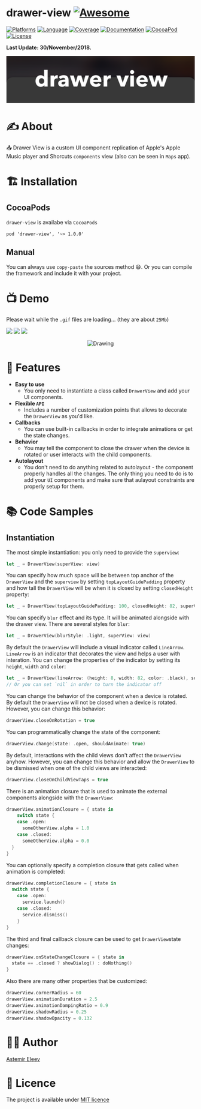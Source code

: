 # drawer-view [![Awesome](https://cdn.rawgit.com/sindresorhus/awesome/d7305f38d29fed78fa85652e3a63e154dd8e8829/media/badge.svg)](https://github.com/sindresorhus/awesome)

[![Platforms](https://img.shields.io/badge/platforms-iOS%20%7C%20macOS%20%7C%20tvOS%20%7C%20watchOS-yellow.svg)]()
[![Language](https://img.shields.io/badge/language-Swift-orange.svg)]()
[![Coverage](https://img.shields.io/badge/coverage-32%2C65%25-red.svg)]()
[![Documentation](https://img.shields.io/badge/docs-100%25-magenta.svg)]()
[![CocoaPod](https://img.shields.io/badge/pod-1.6.0-lightblue.svg)]()
[![License](https://img.shields.io/badge/license-MIT-blue.svg)]()

**Last Update: 30/November/2018.**

![](logo-drawer_view.png)

# ✍️ About
📤 Drawer View is a custom UI component replication of Apple's Apple Music player and Shorcuts `components` view (also can be seen in `Maps` app).

# 🏗 Installation
## CocoaPods
`drawer-view` is availabe via `CocoaPods`

```
pod 'drawer-view', '~> 1.0.0' 
```
## Manual
You can always use `copy-paste` the sources method 😄. Or you can compile the framework and include it with your project.

# 📺 Demo
Please wait while the `.gif` files are loading... (they are about `25Mb`)

<p float="left">
  <img src="assets/drawer-view demo 01.gif" width="285" />
  <img src="assets/drawer-view demo 02.gif" width="285" /> 
  <img src="assets/drawer-view demo 03.gif" width="285" />
</p>

<p align="center">
    <img src="assets/drawer-view demo 04.gif" alt="Drawing"/>
</p>

# 🍱 Features

- **Easy to use** 
  - You only need to instantiate a class called `DrawerView` and add your UI components.
- **Flexible `API`**
  - Includes a number of customization points that allows to decorate the `DrawerView` as you'd like.
- **Callbacks**
  - You can use built-in callbacks in order to integrate animations or get the state changes.
- **Behavior** 
  - You may tell the component to close the drawer when the device is rotated or user interacts with the child components.
- **Autolayout**
  - You don't need to do anything related to autolayout - the component properly handles all the changes. The only thing you need to do is to add your `UI` components and make sure that aulayout constraints are properly setup for them.  

# 📚 Code Samples

## Instantiation

The most simple instantiation: you only need to provide the `superview`:
```swift
let _ = DrawerView(superView: view)
```

You can specify how much space will be between top anchor of the `DrawerView` and the `superview` by setting `topLayoutGuidePadding` property and how tall the `DrawerView` will be when it is closed by setting `closedHeight` property:
```swift
let _ = DrawerView(topLayoutGuidePadding: 100, closedHeight: 82, superView: view)
```

You can specify `blur` effect and its type. It will be animated alongside with the drawer view. There are several styles for `blur`:
```swift
let _ = DrawerView(blurStyle: .light, superView: view)
```

By default the `DrawerView` will include a visual indicator called `LineArrow`. `LineArrow` is an indicator that decorates the view and helps a user with interation. You can change the properties of the indicator by setting its `height`, `width` and `color`:
```swift
let _ = DrawerView(lineArrow: (height: 8, width: 82, color: .black), superView: view)
// Or you can set `nil` in order to turn the indicator off
```

You can change the behavior of the component when a device is rotated. By default the `DrawerView` will not be closed when a device is rotated. However, you can change this behavior:
```swift
drawerView.closeOnRotation = true
```

You can programmatically change the state of the component:
```swift
drawerView.change(state: .open, shouldAnimate: true)
```

By default, interactions with the child views don't affect the `DrawerView` anyhow. However, you can change this behavior and allow the `DrawerView` to be dismissed when one of the child views are interacted:
```swift
drawerView.closeOnChildViewTaps = true
```

There is an animation closure that is used to animate the external components alongside with the `DrawerView`:
```swift
drawerView.animationClosure = { state in
    switch state {
    case .open:
      someOtherView.alpha = 1.0
    case .closed:
      someOtherView.alpha = 0.0
  }
}
```

You can optionally specify a completion closure that gets called when animation is completed:
```swift
drawerView.completionClosure = { state in
  switch state {
    case .open:
      service.launch()
    case .closed:
      service.dismiss()
    }
}
```

The third and final callback closure can be used to get `DrawerView`state changes:
```swift
drawerView.onStateChangeClosure = { state in
  state == .closed ? showDialog() : doNothing()
}
```

Also there are many other properties that be customized:
```swift
drawerView.cornerRadius = 60
drawerView.animationDuration = 2.5
drawerView.animationDampingRatio = 0.9
drawerView.shadowRadius = 0.25
drawerView.shadowOpacity = 0.132
```

# 👨‍💻 Author 
[Astemir Eleev](https://github.com/jVirus)

# 🔖 Licence
The project is available under [MIT licence](https://github.com/jVirus/drawer-voew/blob/master/LICENSE)
